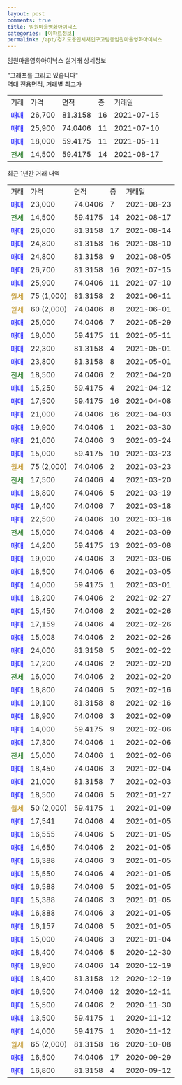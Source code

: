 ```yaml
---
layout: post
comments: true
title: 임원마을영화아이닉스
categories: [아파트정보]
permalink: /apt/경기도용인시처인구고림동임원마을영화아이닉스
---
```


임원마을영화아이닉스 실거래 상세정보

<script type="text/javascript">
  google.charts.load('current', {'packages':['line', 'corechart']});
  google.charts.setOnLoadCallback(drawChart);

  function drawChart() {
    var data = new google.visualization.DataTable();
    data.addColumn('date', '거래일');
    data.addColumn('number', "매매");
    data.addColumn('number', "전세");
    data.addColumn('number', "전매");

    data.addRows([[new Date(Date.parse("2021-08-23")), 23000, null, null], [new Date(Date.parse("2021-08-17")), null, 14500, null], [new Date(Date.parse("2021-08-14")), 26000, null, null], [new Date(Date.parse("2021-08-10")), 24800, null, null], [new Date(Date.parse("2021-08-05")), 24800, null, null], [new Date(Date.parse("2021-07-15")), 26700, null, null], [new Date(Date.parse("2021-07-10")), 25900, null, null], [new Date(Date.parse("2021-06-11")), null, null, null], [new Date(Date.parse("2021-06-01")), null, null, null], [new Date(Date.parse("2021-05-29")), 25000, null, null], [new Date(Date.parse("2021-05-11")), 18000, null, null], [new Date(Date.parse("2021-05-01")), 22300, null, null], [new Date(Date.parse("2021-05-01")), 23800, null, null], [new Date(Date.parse("2021-04-20")), null, 18500, null], [new Date(Date.parse("2021-04-12")), 15250, null, null], [new Date(Date.parse("2021-04-08")), 17500, null, null], [new Date(Date.parse("2021-04-03")), 21000, null, null], [new Date(Date.parse("2021-03-30")), 19900, null, null], [new Date(Date.parse("2021-03-24")), 21600, null, null], [new Date(Date.parse("2021-03-23")), 15000, null, null], [new Date(Date.parse("2021-03-23")), null, null, null], [new Date(Date.parse("2021-03-20")), null, 17500, null], [new Date(Date.parse("2021-03-19")), 18800, null, null], [new Date(Date.parse("2021-03-18")), 19400, null, null], [new Date(Date.parse("2021-03-18")), 22500, null, null], [new Date(Date.parse("2021-03-09")), null, 15000, null], [new Date(Date.parse("2021-03-08")), 14200, null, null], [new Date(Date.parse("2021-03-06")), 19000, null, null], [new Date(Date.parse("2021-03-05")), 18500, null, null], [new Date(Date.parse("2021-03-01")), 14000, null, null], [new Date(Date.parse("2021-02-27")), 18200, null, null], [new Date(Date.parse("2021-02-26")), 15450, null, null], [new Date(Date.parse("2021-02-26")), 17159, null, null], [new Date(Date.parse("2021-02-26")), 15008, null, null], [new Date(Date.parse("2021-02-22")), 24000, null, null], [new Date(Date.parse("2021-02-20")), 17200, null, null], [new Date(Date.parse("2021-02-20")), null, 16000, null], [new Date(Date.parse("2021-02-16")), 18800, null, null], [new Date(Date.parse("2021-02-16")), 19100, null, null], [new Date(Date.parse("2021-02-09")), 18900, null, null], [new Date(Date.parse("2021-02-06")), 14000, null, null], [new Date(Date.parse("2021-02-06")), 17300, null, null], [new Date(Date.parse("2021-02-06")), null, 15000, null], [new Date(Date.parse("2021-02-04")), 18450, null, null], [new Date(Date.parse("2021-02-03")), 21000, null, null], [new Date(Date.parse("2021-01-27")), 18500, null, null], [new Date(Date.parse("2021-01-09")), null, null, null], [new Date(Date.parse("2021-01-05")), 17541, null, null], [new Date(Date.parse("2021-01-05")), 16555, null, null], [new Date(Date.parse("2021-01-05")), 14650, null, null], [new Date(Date.parse("2021-01-05")), 16388, null, null], [new Date(Date.parse("2021-01-05")), 15550, null, null], [new Date(Date.parse("2021-01-05")), 16588, null, null], [new Date(Date.parse("2021-01-05")), 15388, null, null], [new Date(Date.parse("2021-01-05")), 16888, null, null], [new Date(Date.parse("2021-01-05")), 16157, null, null], [new Date(Date.parse("2021-01-04")), 15000, null, null], [new Date(Date.parse("2020-12-30")), 18400, null, null], [new Date(Date.parse("2020-12-19")), 18900, null, null], [new Date(Date.parse("2020-12-19")), 18400, null, null], [new Date(Date.parse("2020-12-11")), 16500, null, null], [new Date(Date.parse("2020-11-30")), 15500, null, null], [new Date(Date.parse("2020-11-12")), 13500, null, null], [new Date(Date.parse("2020-11-12")), 14000, null, null], [new Date(Date.parse("2020-10-08")), null, null, null], [new Date(Date.parse("2020-09-29")), 16500, null, null], [new Date(Date.parse("2020-09-12")), 16800, null, null]]);

    var options = {
      hAxis: {
        format: 'yyyy/MM/dd'
      },    
      lineWidth: 0,
      pointsVisible: true,    
      title: '최근 1년간 유형별 실거래가 분포',
      legend: { position: 'bottom' }
    };

    var formatter = new google.visualization.NumberFormat({pattern:'###,###'} );
    formatter.format(data, 1);
    formatter.format(data, 2);
    
    setTimeout(function() {
        var chart = new google.visualization.LineChart(document.getElementById('columnchart_material'));
        chart.draw(data, (options));
        document.getElementById('loading').style.display = 'none';
    }, 1000);
  }
</script>


<div id="loading" style="z-index:20; display: block; margin-left: 0px">"그래프를 그리고 있습니다"</div>
<div id="columnchart_material" style="width: 95%; margin-left: 0px; display: block"></div>
<!-- contents start -->
역대 전용면적, 거래별 최고가
<table class="sortable">
    <tr>
      <td>거래</td>
      <td>가격</td>
      <td>면적</td>
      <td>층</td>
      <td>거래일</td>
    </tr>
        <tr>
          <td><a style="color: blue">매매</a></td>
          <td>26,700</td>
          <td>81.3158</td>
          <td>16</td>
          <td>2021-07-15</td>
        </tr>            <tr>
          <td><a style="color: blue">매매</a></td>
          <td>25,900</td>
          <td>74.0406</td>
          <td>11</td>
          <td>2021-07-10</td>
        </tr>            <tr>
          <td><a style="color: blue">매매</a></td>
          <td>18,000</td>
          <td>59.4175</td>
          <td>11</td>
          <td>2021-05-11</td>
        </tr>        
        <tr>
              <td><a style="color: darkgreen">전세</a></td>
              <td>14,500</td>
              <td>59.4175</td>
              <td>14</td>
              <td>2021-08-17</td>
            </tr>        
    
</table>

최근 1년간 거래 내역

<table class="sortable">
    <tr>
      <td>거래</td>
      <td>가격</td>
      <td>면적</td>
      <td>층</td>
      <td>거래일</td>
    </tr>
    <tr>
      <td><a style="color: blue">매매</a></td>
      <td>23,000</td>
      <td>74.0406</td>
      <td>7</td>
      <td>2021-08-23</td>
    </tr>          <tr>
      <td><a style="color: darkgreen">전세</a></td>
      <td>14,500</td>
      <td>59.4175</td>
      <td>14</td>
      <td>2021-08-17</td>
    </tr>          <tr>
      <td><a style="color: blue">매매</a></td>
      <td>26,000</td>
      <td>81.3158</td>
      <td>17</td>
      <td>2021-08-14</td>
    </tr>          <tr>
      <td><a style="color: blue">매매</a></td>
      <td>24,800</td>
      <td>81.3158</td>
      <td>16</td>
      <td>2021-08-10</td>
    </tr>          <tr>
      <td><a style="color: blue">매매</a></td>
      <td>24,800</td>
      <td>81.3158</td>
      <td>9</td>
      <td>2021-08-05</td>
    </tr>          <tr>
      <td><a style="color: blue">매매</a></td>
      <td>26,700</td>
      <td>81.3158</td>
      <td>16</td>
      <td>2021-07-15</td>
    </tr>          <tr>
      <td><a style="color: blue">매매</a></td>
      <td>25,900</td>
      <td>74.0406</td>
      <td>11</td>
      <td>2021-07-10</td>
    </tr>          <tr>
      <td><a style="color: darkgoldenrod">월세</a></td>
      <td>75 (1,000)</td>
      <td>81.3158</td>
      <td>2</td>
      <td>2021-06-11</td>
    </tr>          <tr>
      <td><a style="color: darkgoldenrod">월세</a></td>
      <td>60 (2,000)</td>
      <td>74.0406</td>
      <td>8</td>
      <td>2021-06-01</td>
    </tr>          <tr>
      <td><a style="color: blue">매매</a></td>
      <td>25,000</td>
      <td>74.0406</td>
      <td>7</td>
      <td>2021-05-29</td>
    </tr>          <tr>
      <td><a style="color: blue">매매</a></td>
      <td>18,000</td>
      <td>59.4175</td>
      <td>11</td>
      <td>2021-05-11</td>
    </tr>          <tr>
      <td><a style="color: blue">매매</a></td>
      <td>22,300</td>
      <td>81.3158</td>
      <td>4</td>
      <td>2021-05-01</td>
    </tr>          <tr>
      <td><a style="color: blue">매매</a></td>
      <td>23,800</td>
      <td>81.3158</td>
      <td>8</td>
      <td>2021-05-01</td>
    </tr>          <tr>
      <td><a style="color: darkgreen">전세</a></td>
      <td>18,500</td>
      <td>74.0406</td>
      <td>2</td>
      <td>2021-04-20</td>
    </tr>          <tr>
      <td><a style="color: blue">매매</a></td>
      <td>15,250</td>
      <td>59.4175</td>
      <td>4</td>
      <td>2021-04-12</td>
    </tr>          <tr>
      <td><a style="color: blue">매매</a></td>
      <td>17,500</td>
      <td>59.4175</td>
      <td>16</td>
      <td>2021-04-08</td>
    </tr>          <tr>
      <td><a style="color: blue">매매</a></td>
      <td>21,000</td>
      <td>74.0406</td>
      <td>16</td>
      <td>2021-04-03</td>
    </tr>          <tr>
      <td><a style="color: blue">매매</a></td>
      <td>19,900</td>
      <td>74.0406</td>
      <td>1</td>
      <td>2021-03-30</td>
    </tr>          <tr>
      <td><a style="color: blue">매매</a></td>
      <td>21,600</td>
      <td>74.0406</td>
      <td>3</td>
      <td>2021-03-24</td>
    </tr>          <tr>
      <td><a style="color: blue">매매</a></td>
      <td>15,000</td>
      <td>59.4175</td>
      <td>10</td>
      <td>2021-03-23</td>
    </tr>          <tr>
      <td><a style="color: darkgoldenrod">월세</a></td>
      <td>75 (2,000)</td>
      <td>74.0406</td>
      <td>2</td>
      <td>2021-03-23</td>
    </tr>          <tr>
      <td><a style="color: darkgreen">전세</a></td>
      <td>17,500</td>
      <td>74.0406</td>
      <td>4</td>
      <td>2021-03-20</td>
    </tr>          <tr>
      <td><a style="color: blue">매매</a></td>
      <td>18,800</td>
      <td>74.0406</td>
      <td>5</td>
      <td>2021-03-19</td>
    </tr>          <tr>
      <td><a style="color: blue">매매</a></td>
      <td>19,400</td>
      <td>74.0406</td>
      <td>7</td>
      <td>2021-03-18</td>
    </tr>          <tr>
      <td><a style="color: blue">매매</a></td>
      <td>22,500</td>
      <td>74.0406</td>
      <td>10</td>
      <td>2021-03-18</td>
    </tr>          <tr>
      <td><a style="color: darkgreen">전세</a></td>
      <td>15,000</td>
      <td>74.0406</td>
      <td>4</td>
      <td>2021-03-09</td>
    </tr>          <tr>
      <td><a style="color: blue">매매</a></td>
      <td>14,200</td>
      <td>59.4175</td>
      <td>13</td>
      <td>2021-03-08</td>
    </tr>          <tr>
      <td><a style="color: blue">매매</a></td>
      <td>19,000</td>
      <td>74.0406</td>
      <td>3</td>
      <td>2021-03-06</td>
    </tr>          <tr>
      <td><a style="color: blue">매매</a></td>
      <td>18,500</td>
      <td>74.0406</td>
      <td>6</td>
      <td>2021-03-05</td>
    </tr>          <tr>
      <td><a style="color: blue">매매</a></td>
      <td>14,000</td>
      <td>59.4175</td>
      <td>1</td>
      <td>2021-03-01</td>
    </tr>          <tr>
      <td><a style="color: blue">매매</a></td>
      <td>18,200</td>
      <td>74.0406</td>
      <td>2</td>
      <td>2021-02-27</td>
    </tr>          <tr>
      <td><a style="color: blue">매매</a></td>
      <td>15,450</td>
      <td>74.0406</td>
      <td>2</td>
      <td>2021-02-26</td>
    </tr>          <tr>
      <td><a style="color: blue">매매</a></td>
      <td>17,159</td>
      <td>74.0406</td>
      <td>4</td>
      <td>2021-02-26</td>
    </tr>          <tr>
      <td><a style="color: blue">매매</a></td>
      <td>15,008</td>
      <td>74.0406</td>
      <td>2</td>
      <td>2021-02-26</td>
    </tr>          <tr>
      <td><a style="color: blue">매매</a></td>
      <td>24,000</td>
      <td>81.3158</td>
      <td>5</td>
      <td>2021-02-22</td>
    </tr>          <tr>
      <td><a style="color: blue">매매</a></td>
      <td>17,200</td>
      <td>74.0406</td>
      <td>2</td>
      <td>2021-02-20</td>
    </tr>          <tr>
      <td><a style="color: darkgreen">전세</a></td>
      <td>16,000</td>
      <td>74.0406</td>
      <td>2</td>
      <td>2021-02-20</td>
    </tr>          <tr>
      <td><a style="color: blue">매매</a></td>
      <td>18,800</td>
      <td>74.0406</td>
      <td>5</td>
      <td>2021-02-16</td>
    </tr>          <tr>
      <td><a style="color: blue">매매</a></td>
      <td>19,100</td>
      <td>81.3158</td>
      <td>8</td>
      <td>2021-02-16</td>
    </tr>          <tr>
      <td><a style="color: blue">매매</a></td>
      <td>18,900</td>
      <td>74.0406</td>
      <td>3</td>
      <td>2021-02-09</td>
    </tr>          <tr>
      <td><a style="color: blue">매매</a></td>
      <td>14,000</td>
      <td>59.4175</td>
      <td>9</td>
      <td>2021-02-06</td>
    </tr>          <tr>
      <td><a style="color: blue">매매</a></td>
      <td>17,300</td>
      <td>74.0406</td>
      <td>1</td>
      <td>2021-02-06</td>
    </tr>          <tr>
      <td><a style="color: darkgreen">전세</a></td>
      <td>15,000</td>
      <td>74.0406</td>
      <td>1</td>
      <td>2021-02-06</td>
    </tr>          <tr>
      <td><a style="color: blue">매매</a></td>
      <td>18,450</td>
      <td>74.0406</td>
      <td>3</td>
      <td>2021-02-04</td>
    </tr>          <tr>
      <td><a style="color: blue">매매</a></td>
      <td>21,000</td>
      <td>81.3158</td>
      <td>7</td>
      <td>2021-02-03</td>
    </tr>          <tr>
      <td><a style="color: blue">매매</a></td>
      <td>18,500</td>
      <td>74.0406</td>
      <td>5</td>
      <td>2021-01-27</td>
    </tr>          <tr>
      <td><a style="color: darkgoldenrod">월세</a></td>
      <td>50 (2,000)</td>
      <td>59.4175</td>
      <td>1</td>
      <td>2021-01-09</td>
    </tr>          <tr>
      <td><a style="color: blue">매매</a></td>
      <td>17,541</td>
      <td>74.0406</td>
      <td>4</td>
      <td>2021-01-05</td>
    </tr>          <tr>
      <td><a style="color: blue">매매</a></td>
      <td>16,555</td>
      <td>74.0406</td>
      <td>5</td>
      <td>2021-01-05</td>
    </tr>          <tr>
      <td><a style="color: blue">매매</a></td>
      <td>14,650</td>
      <td>74.0406</td>
      <td>2</td>
      <td>2021-01-05</td>
    </tr>          <tr>
      <td><a style="color: blue">매매</a></td>
      <td>16,388</td>
      <td>74.0406</td>
      <td>3</td>
      <td>2021-01-05</td>
    </tr>          <tr>
      <td><a style="color: blue">매매</a></td>
      <td>15,550</td>
      <td>74.0406</td>
      <td>4</td>
      <td>2021-01-05</td>
    </tr>          <tr>
      <td><a style="color: blue">매매</a></td>
      <td>16,588</td>
      <td>74.0406</td>
      <td>5</td>
      <td>2021-01-05</td>
    </tr>          <tr>
      <td><a style="color: blue">매매</a></td>
      <td>15,388</td>
      <td>74.0406</td>
      <td>3</td>
      <td>2021-01-05</td>
    </tr>          <tr>
      <td><a style="color: blue">매매</a></td>
      <td>16,888</td>
      <td>74.0406</td>
      <td>3</td>
      <td>2021-01-05</td>
    </tr>          <tr>
      <td><a style="color: blue">매매</a></td>
      <td>16,157</td>
      <td>74.0406</td>
      <td>5</td>
      <td>2021-01-05</td>
    </tr>          <tr>
      <td><a style="color: blue">매매</a></td>
      <td>15,000</td>
      <td>74.0406</td>
      <td>3</td>
      <td>2021-01-04</td>
    </tr>          <tr>
      <td><a style="color: blue">매매</a></td>
      <td>18,400</td>
      <td>74.0406</td>
      <td>5</td>
      <td>2020-12-30</td>
    </tr>          <tr>
      <td><a style="color: blue">매매</a></td>
      <td>18,900</td>
      <td>74.0406</td>
      <td>14</td>
      <td>2020-12-19</td>
    </tr>          <tr>
      <td><a style="color: blue">매매</a></td>
      <td>18,400</td>
      <td>81.3158</td>
      <td>12</td>
      <td>2020-12-19</td>
    </tr>          <tr>
      <td><a style="color: blue">매매</a></td>
      <td>16,500</td>
      <td>74.0406</td>
      <td>12</td>
      <td>2020-12-11</td>
    </tr>          <tr>
      <td><a style="color: blue">매매</a></td>
      <td>15,500</td>
      <td>74.0406</td>
      <td>2</td>
      <td>2020-11-30</td>
    </tr>          <tr>
      <td><a style="color: blue">매매</a></td>
      <td>13,500</td>
      <td>59.4175</td>
      <td>1</td>
      <td>2020-11-12</td>
    </tr>          <tr>
      <td><a style="color: blue">매매</a></td>
      <td>14,000</td>
      <td>59.4175</td>
      <td>1</td>
      <td>2020-11-12</td>
    </tr>          <tr>
      <td><a style="color: darkgoldenrod">월세</a></td>
      <td>65 (2,000)</td>
      <td>81.3158</td>
      <td>16</td>
      <td>2020-10-08</td>
    </tr>          <tr>
      <td><a style="color: blue">매매</a></td>
      <td>16,500</td>
      <td>74.0406</td>
      <td>17</td>
      <td>2020-09-29</td>
    </tr>          <tr>
      <td><a style="color: blue">매매</a></td>
      <td>16,800</td>
      <td>81.3158</td>
      <td>4</td>
      <td>2020-09-12</td>
    </tr>      </table>
<!-- contents end -->    

